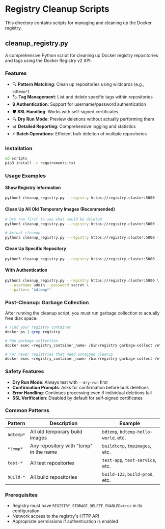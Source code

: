 # Registry Cleanup Scripts

This directory contains scripts for managing and cleaning up the Docker registry.

## cleanup_registry.py

A comprehensive Python script for cleaning up Docker registry repositories and tags using the Docker Registry v2 API.

### Features

- 🔍 **Pattern Matching**: Clean up repositories using wildcards (e.g., `bdtemp*`)
- 🏷️ **Tag Management**: List and delete specific tags within repositories
- 🔒 **Authentication**: Support for username/password authentication
- 🛡️ **SSL Handling**: Works with self-signed certificates
- 🔍 **Dry Run Mode**: Preview deletions without actually performing them
- 📊 **Detailed Reporting**: Comprehensive logging and statistics
- ⚡ **Batch Operations**: Efficient bulk deletion of multiple repositories

### Installation

```bash
cd scripts
pip3 install -r requirements.txt
```

### Usage Examples

#### Show Registry Information
```bash
python3 cleanup_registry.py --registry https://registry.cluster:5000 --info
```

#### Clean Up All Old Temporary Images (Recommended)
```bash
# Dry run first to see what would be deleted
python3 cleanup_registry.py --registry https://registry.cluster:5000 --pattern "bdtemp*" --dry-run

# Actual cleanup
python3 cleanup_registry.py --registry https://registry.cluster:5000 --pattern "bdtemp*"
```

#### Clean Up Specific Repository
```bash
python3 cleanup_registry.py --registry https://registry.cluster:5000 --repository bdtemp
```

#### With Authentication
```bash
python3 cleanup_registry.py --registry https://registry.cluster:5000 \
  --username admin --password secret \
  --pattern "bdtemp*"
```

### Post-Cleanup: Garbage Collection

After running the cleanup script, you must run garbage collection to actually free disk space:

```bash
# Find your registry container
docker ps | grep registry

# Run garbage collection
docker exec <registry_container_name> /bin/registry garbage-collect /etc/docker/registry/config.yml

# For newer registries that need untagged cleanup
docker exec <registry_container_name> /bin/registry garbage-collect /etc/docker/registry/config.yml --delete-untagged=true
```

### Safety Features

- **Dry Run Mode**: Always test with `--dry-run` first
- **Confirmation Prompts**: Asks for confirmation before bulk deletions
- **Error Handling**: Continues processing even if individual deletions fail
- **SSL Verification**: Disabled by default for self-signed certificates

### Common Patterns

| Pattern | Description | Example |
|---------|-------------|---------|
| `bdtemp*` | All old temporary build images | `bdtemp`, `bdtemp-hello-world`, etc. |
| `*temp*` | Any repository with "temp" in the name | `buildtemp`, `tmpimages`, etc. |
| `test-*` | All test repositories | `test-app`, `test-service`, etc. |
| `build-*` | All build repositories | `build-123`, `build-prod`, etc. |

### Prerequisites

- Registry must have `REGISTRY_STORAGE_DELETE_ENABLED=true` in its configuration
- Network access to the registry's HTTP API
- Appropriate permissions if authentication is enabled